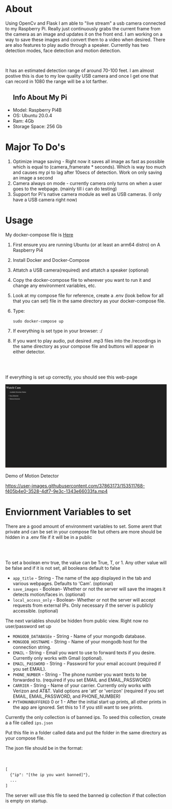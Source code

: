 # About
<p>
  Using OpenCv and Flask I am able to "live stream" a usb camera connected to my Raspberry Pi. Really just continuously grabs the current frame from the camera as an image and updates it on the front end. I am working on a way to save these images and convert them to a video when desired. There are also features to play audio through a speaker. Currently has two detection modes, face detection and motion detection.
</p>

</br>

<p>It has an estimated detection range of around 70-100 feet. I am almost postive this is due to my low quality USB camera and once I get one that can record in 1080 the range will be a lot farther.</p>

<ul>
  <h2>Info About My Pi</h2>
  <li>Model: Raspberry Pi4B</li>
  <li>OS: Ubuntu 20.0.4</li>
  <li>Ram: 4Gb</l1>
  <li>Storage Space: 256 Gb</li>
</ul>

# Major To Do's
<ol>
  <li>Optimize image saving - Right now it saves all image as fast as possible which is equal to (camera_framerate * seconds). Which is way too much and causes my pi to lag after 10secs of detection. Work on only saving an image a second</li>
  <li>Camera always on mode - currently camera only turns on when a user goes to the webpage. (mainly till i can do testing)</li>
  <li>Support for Pi's native camera module as well as USB cameras. (I only have a USB camera right now)</li>
</ol>

# Usage
<p>My docker-compose file is  <a target="_blank" rel="noopener noreferrer" href="https://github.com/alexbenko/watch_cam/blob/main/watch_cam/docker-compose.yaml">Here</a></p>

<ol>
  <li><p>First ensure you are running Ubuntu (or at least an arm64 distro) on A Raspberry Pi4</p></li>
  <li><p>Install Docker and Docker-Compose</p></li>
  <li><p>Attatch a USB camera(required) and attatch a speaker (optional)</p></li>
  <li><p>Copy the docker-compose file to wherever you want to run it and change any environment variables, etc.</p></li>
  <li><p>Look at my compose file for reference, create a .env (look bellow for all that you can set) file in the same directory as your docker-compose file.</p></li>
  <li><p>Type: </p> <code>sudo docker-compose up </code></li>
  <li><p>If everything is set type in your browser: <your pis local IP address>:<your specified port env , defaults to 5000>/</p></li>
  <li><p>If you want to play audio, put desired .mp3 files into the /recordings in the same directory as your compose file and buttons will appear in either detector.</p></li>
</ol>
<br></br>

<p>If everything is set up correctly, you should see this web-page</p>
<img src="https://github.com/alexbenko/watch_cam/blob/main/gh/index.png"></img>

<p>Demo of Motion Detector</p>

https://user-images.githubusercontent.com/37863173/153511768-f405b4e0-3528-4df7-9e3c-1343e66033fa.mp4



# Enviornment Variables to set
<p>There are a good amount of environment variables to set. Some arent that private and can be set in your compose file but others are more should be hidden in a .env file if it will be in a public </p>
<br></br>
<p>To set a boolean env true, the value can be True, T, or 1. Any other value will be false and if it is not set, all booleans default to false</p>
<ul>
  <li><code>app_title</code> - String - The name of the app displayed in the tab and various webpages. Defaults to 'Cam'. (optional)</li>
  <li><code>save_images</code> -  Boolean- Whether or not the server will save the images it detects motion/faces in. (optional)</li>
  <li><code>local_access_only</code> -  Boolean- Whether or not the server will accept requests from external IPs. Only necessary if the server is publicly accessible. (optional)</li>
</ul>
<p>The next variables should be hidden from public view. Right now no user/password set up</p>
<ul>
  <li><code>MONGODB_DATABASEe</code> - String - Name of your mongodb database.</li>
  <li><code>MONGODB_HOSTNAME</code> - String - Name of your mongodb host for the connection string.</li>
  <li><code>EMAIL</code> - String - Email you want to use to forward texts if you desire. Currently only works with Gmail (optional).</li>
  <li><code>EMAIL_PASSWORD</code> - String - Password for your email account (required if you set EMAIL).</li>
  <li><code>PHONE_NUMBER</code> - String - The phone number you want texts to be forwarded to. (required if you set EMAIL and EMAIL_PASSWORD)</li>
  <li><code>CARRIER</code> - String - Name of your carrier. Currently only works with Verizon and AT&T. Valid options are 'att' or 'verizon' (required if you set EMAIL, EMAIL_PASSWORD, and PHONE_NUMBER)</li>
  <li><code>PYTHONUNBUFFERED</code> 0 or 1 - After the initial start up prints, all other prints in the app are ignored. Set this to 1 if you still want to see prints.</li>
</ul>

<p>Currently the only collection is of banned ips. To seed this collection, create a a file called <code>ips.json</code></p>
<p>Put this file in a folder called data and put the folder in the same directory as your compose file.</p>
<p>The json file should be in the format:</p>
</br>
<code>
[
  {"ip": "[the ip you want banned]"},
  ...
]
</code>
<p>The server will use this file to seed the banned ip collection if that collection is empty on startup.</p>
